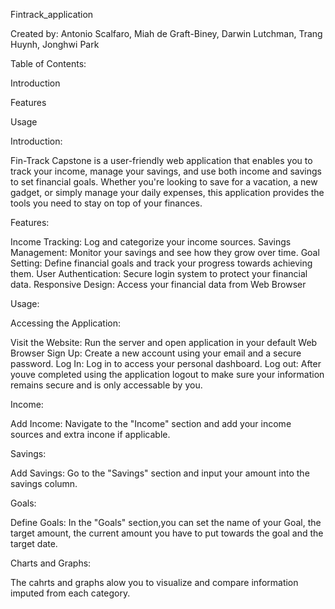 Fintrack_application

Created by: Antonio Scalfaro, Miah de Graft-Biney, Darwin Lutchman, Trang Huynh, Jonghwi Park


Table of Contents:

Introduction

Features

Usage

Introduction:

Fin-Track Capstone is a user-friendly web application that enables you to track your income, manage your savings, and use both income and savings to set financial goals. Whether you're looking to save for a vacation, a new gadget, or simply manage your daily expenses, this application provides the tools you need to stay on top of your finances.

Features:

Income Tracking: Log and categorize your income sources. Savings Management: Monitor your savings and see how they grow over time. Goal Setting: Define financial goals and track your progress towards achieving them. User Authentication: Secure login system to protect your financial data. Responsive Design: Access your financial data from Web Browser

Usage:

Accessing the Application:

Visit the Website: Run the server and open application in your default Web Browser Sign Up: Create a new account using your email and a secure password. Log In: Log in to access your personal dashboard. Log out: After youve completed using the application logout to make sure your information remains secure and is only accessable by you.

Income:

Add Income: Navigate to the "Income" section and add your income sources and extra incone if applicable.

Savings:

Add Savings: Go to the "Savings" section and input your amount into the savings column.

Goals:

Define Goals: In the "Goals" section,you can set the name of your Goal, the target amount, the current amount you have to put towards the goal and the target date.

Charts and Graphs:

The cahrts and graphs alow you to visualize and compare information imputed from each category.
